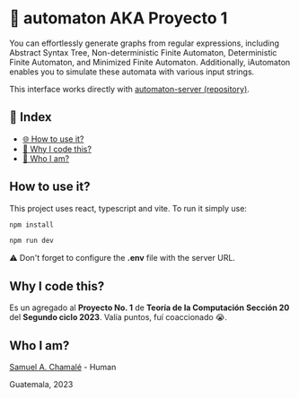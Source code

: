 # 🚀 automaton AKA Proyecto 1

You can effortlessly generate graphs from regular expressions, including Abstract Syntax Tree, Non-deterministic Finite Automaton, Deterministic Finite Automaton, and Minimized Finite Automaton. Additionally, iAutomaton enables you to simulate these automata with various input strings.

This interface works directly with [automaton-server (repository)](https://github.com/chamale-rac/automaton-server).

## 📑 Index

- [🌐 How to use it?](#how-to-use-it)
- [🤔 Why I code this?](#why-i-code-this)
- [🧐 Who I am?](#who-i-am)

## How to use it?

This project uses react, typescript and vite. To run it simply use:

```bash
npm install
```

```bash
npm run dev
```

⚠️ Don't forget to configure the **.env** file with the server URL.

## Why I code this?

Es un agregado al **Proyecto No. 1** de **Teoría de la Computación** **Sección 20** del **Segundo ciclo 2023**. Valía puntos, fuí coaccionado 😭.

## Who I am?

[Samuel A. Chamalé](https://github.com/chamale-rac) - Human

Guatemala, 2023
